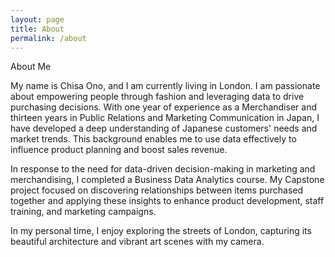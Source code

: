 ```yaml
---
layout: page
title: About
permalink: /about
---
```


About Me

My name is Chisa Ono, and I am currently living in London. I am passionate about empowering people through fashion and leveraging data to drive purchasing decisions. With one year of experience as a Merchandiser and thirteen years in Public Relations and Marketing Communication in Japan, I have developed a deep understanding of Japanese customers' needs and market trends. This background enables me to use data effectively to influence product planning and boost sales revenue.

In response to the need for data-driven decision-making in marketing and merchandising, I completed a Business Data Analytics course. My Capstone project focused on discovering relationships between items purchased together and applying these insights to enhance product development, staff training, and marketing campaigns.

In my personal time, I enjoy exploring the streets of London, capturing its beautiful architecture and vibrant art scenes with my camera.

